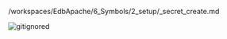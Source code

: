 /workspaces/EdbApache/6_Symbols/2_setup/_secret_create.md

![gitignored](/workspaces/EdbApache/5_Formula/5.5.9_gitgnore.png)